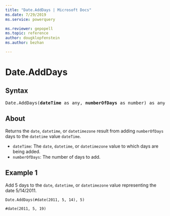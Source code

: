 ```yaml
---
title: "Date.AddDays | Microsoft Docs"
ms.date: 7/29/2019
ms.service: powerquery

ms.reviewer: gepopell
ms.topic: reference
author: dougklopfenstein
ms.author: bezhan

---
```

# Date.AddDays

## Syntax

<pre>
Date.AddDays(<b>dateTime</b> as any, <b>numberOfDays</b> as number) as any  
</pre> 
  
## About  
Returns the `date`, `datetime`, or `datetimezone` result from adding `numberOfDays` days to the `datetime` value `dateTime`. <ul> <li><code>dateTime</code>: The <code>date</code>, <code>datetime</code>, or <code>datetimezone</code> value to which days are being added.</li> <li><code>numberOfDays</code>: The number of days to add.</li> </ul>

## Example 1
Add 5 days to the `date`, `datetime`, or `datetimezone` value representing the date 5/14/2011.

```powerquery-m
Date.AddDays(#date(2011, 5, 14), 5)
```

`#date(2011, 5, 19)`
